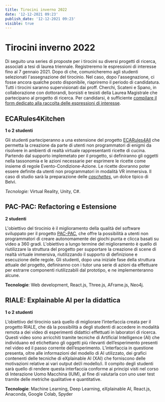 ```yaml
---
title: Tirocini inverno 2022
date: '12-12-2021 09:23'
publish_date: '12-12-2021 09:23'
visible: true
---
```

# Tirocini inverno 2022

Di seguito una series di proposte per i tirocini su diversi progetti di ricerca, associati a tesi di laurea triennale. Registreremo le espressioni di interesse fino al 7 gennaio 2021. Dopo di che, comunicheremo agli studenti selezionati l'assegnazione del tirocinio. Nel caso, dopo l'assegnazione, ci fosse ancora qualche posto disponibile, riapriremo il periodo di candidatura.
Tutti i tirocini saranno supervisionati dai proff. Cherchi, Scateni e Spano, in collaborazione con dottorandi, borsisti e tesisti della Laurea Magistrale che partecipano al progetto di ricerca.
Per candidarsi, è sufficiente [compilare il form dedicato alla raccolta delle espressioni di interesse](https://forms.gle/wZFGcPmCqJyUoRsD6).

## ECARules4Kitchen

**1 o 2 studenti**

Gli studenti parteciperanno a una estensione del progetto [ECARules4All](https://cg3hci.dmi.unica.it/lab/it/projects/ecarules4all) che permetta la creazione da parte di utenti non programmatori di enigmi da risolvere in ambienti di realtà virtuale rappresentanti ricette di cucina. Partendo dal supporto implemetato per il progetto, si definiranno gli oggetti nella tassonomia e le azioni necessarie per esprimere le ricette come insieme di regole Evento-Condizione-Azione. Le ricette dovranno poter essere definite da utenti non programmatori in modalità VR immersiva. Il caso di studio sarà la preparazione delle [*caschettes*](https://www.cuoredellasardegna.it/notizie/notizia/Is-Caschettes-simbolo-della-produzione-artigianale-di-Belvi/), un dolce tipico di Belvì.

*Tecnologie:* Virtual Reality, Unity, C#.

## PAC-PAC: Refactoring e Estensione

**2 studenti**

L'obiettivo del tirocinio è il miglioramento della qualità del software sviluppato per il progetto [PAC-PAC](https://cg3hci.dmi.unica.it/lab/it/projects/pacpac), che offre la possibilità a utenti non programmatori di creare autonomamente dei giochi punta e clicca basati su video a 360 gradi. L'obiettivo a lungo termine del miglioramento è quello di riutilizzare la struttura del progetto per supportare la creazione di scene di realtà virtuale immersiva, riutilizzando il supporto di definizione e esecuzione delle regole. Gli studenti, dopo una iniziale fase della struttura attuale del progetto, definiranno con i tutor una serie di azioni da effettuare per estrarre componenti riutilizzabili dal prototipo, e ne implementeranno alcune. 

**Tecnologie**: Web development, React.js, Three.js, AFrame.js, Neo4j. 

## RIALE: Explainable AI per la didattica

**1 o 2 studenti**

L’obiettivo del tirocinio sarà quello di migliorare l’interfaccia creata per il progetto RIALE, che dà la possibilità a degli studenti di accedere in modalità remota a dei video di esperimenti didattici effettuati in laboratori di ricerca. Questi video sono arricchiti tramite tecniche di Artificial Intelligence (AI) che individuano ed etichettano gli oggetti più rilevanti dell’esperimento presenti nel video ed il passo corrente dell’esperimento. L’interfaccia in questione presenta, oltre alle informazioni del modello di AI utilizzato, dei grafici contenenti delle tecniche di eXplainable AI (XAI) che forniscono delle motivazioni relative ai vari output del/i modello/i.  Il compito degli studenti sarà quello di rendere questa interfaccia conforme ai principi visti nel corso di Interazione Uomo Macchina (IUM), al fine di valutarla con uno user test tramite delle metriche qualitative e quantitative.



**Tecnologie**: Machine Learning, Deep Learning, eXplainable AI, React.js, Anaconda, Google Colab, Spyder


